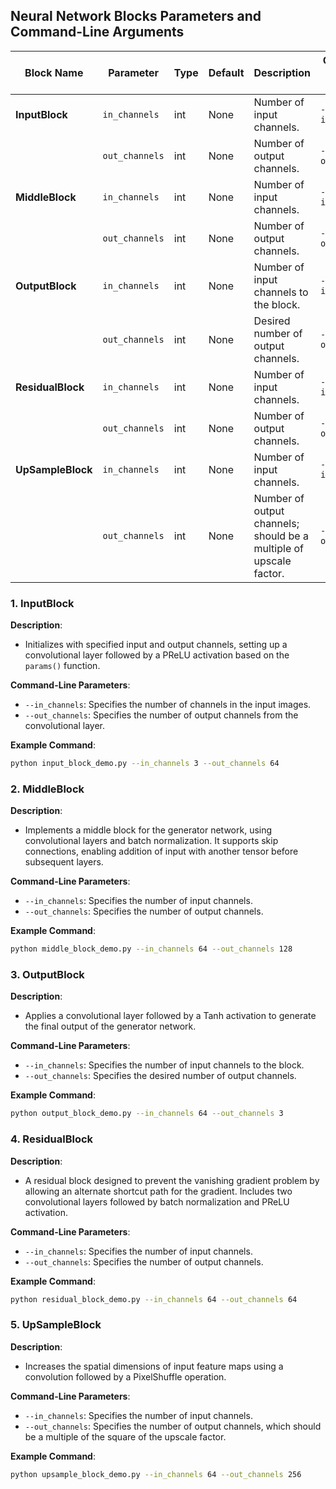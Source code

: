 ## Neural Network Blocks Parameters and Command-Line Arguments

| Block Name     | Parameter      | Type | Default | Description                                                       | Command-Line Argument | Example Value |
|----------------|----------------|------|---------|-------------------------------------------------------------------|----------------------|---------------|
| **InputBlock** | `in_channels`  | int  | None    | Number of input channels.                                         | `--in_channels`      | 3             |
|                | `out_channels` | int  | None    | Number of output channels.                                        | `--out_channels`     | 64            |
| **MiddleBlock**| `in_channels`  | int  | None    | Number of input channels.                                         | `--in_channels`      | 64            |
|                | `out_channels` | int  | None    | Number of output channels.                                        | `--out_channels`     | 128           |
| **OutputBlock**| `in_channels`  | int  | None    | Number of input channels to the block.                            | `--in_channels`      | 64            |
|                | `out_channels` | int  | None    | Desired number of output channels.                                | `--out_channels`     | 3             |
| **ResidualBlock**| `in_channels`| int  | None    | Number of input channels.                                         | `--in_channels`      | 64            |
|                | `out_channels` | int  | None    | Number of output channels.                                        | `--out_channels`     | 64            |
| **UpSampleBlock**| `in_channels`| int  | None    | Number of input channels.                                         | `--in_channels`      | 64            |
|                | `out_channels` | int  | None    | Number of output channels; should be a multiple of upscale factor.| `--out_channels`     | 256           |

### 1. InputBlock

**Description**:
- Initializes with specified input and output channels, setting up a convolutional layer followed by a PReLU activation based on the `params()` function.

**Command-Line Parameters**:
- `--in_channels`: Specifies the number of channels in the input images.
- `--out_channels`: Specifies the number of output channels from the convolutional layer.

**Example Command**:
```bash
python input_block_demo.py --in_channels 3 --out_channels 64
```

### 2. MiddleBlock

**Description**:
- Implements a middle block for the generator network, using convolutional layers and batch normalization. It supports skip connections, enabling addition of input with another tensor before subsequent layers.

**Command-Line Parameters**:
- `--in_channels`: Specifies the number of input channels.
- `--out_channels`: Specifies the number of output channels.

**Example Command**:
```bash
python middle_block_demo.py --in_channels 64 --out_channels 128
```

### 3. OutputBlock

**Description**:
- Applies a convolutional layer followed by a Tanh activation to generate the final output of the generator network.

**Command-Line Parameters**:
- `--in_channels`: Specifies the number of input channels to the block.
- `--out_channels`: Specifies the desired number of output channels.

**Example Command**:
```bash
python output_block_demo.py --in_channels 64 --out_channels 3
```

### 4. ResidualBlock

**Description**:
- A residual block designed to prevent the vanishing gradient problem by allowing an alternate shortcut path for the gradient. Includes two convolutional layers followed by batch normalization and PReLU activation.

**Command-Line Parameters**:
- `--in_channels`: Specifies the number of input channels.
- `--out_channels`: Specifies the number of output channels.

**Example Command**:
```bash
python residual_block_demo.py --in_channels 64 --out_channels 64
```

### 5. UpSampleBlock

**Description**:
- Increases the spatial dimensions of input feature maps using a convolution followed by a PixelShuffle operation.

**Command-Line Parameters**:
- `--in_channels`: Specifies the number of input channels.
- `--out_channels`: Specifies the number of output channels, which should be a multiple of the square of the upscale factor.

**Example Command**:
```bash
python upsample_block_demo.py --in_channels 64 --out_channels 256
```
